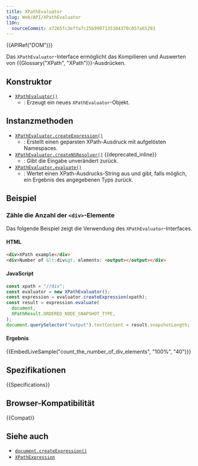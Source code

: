 ```yaml
---
title: XPathEvaluator
slug: Web/API/XPathEvaluator
l10n:
  sourceCommit: a7265fc3effa7c25b9997135104370c057a65293
---
```


{{APIRef("DOM")}}

Das `XPathEvaluator`-Interface ermöglicht das Kompilieren und Auswerten von {{Glossary("XPath", "XPath")}}-Ausdrücken.

## Konstruktor

- [`XPathEvaluator()`](/de/docs/Web/API/XPathEvaluator/XPathEvaluator)
  - : Erzeugt ein neues `XPathEvaluator`-Objekt.

## Instanzmethoden

- [`XPathEvaluator.createExpression()`](/de/docs/Web/API/XPathEvaluator/createExpression)
  - : Erstellt einen geparsten XPath-Ausdruck mit aufgelösten Namespaces.
- [`XPathEvaluator.createNSResolver()`](/de/docs/Web/API/XPathEvaluator/createNSResolver) {{deprecated_inline}}
  - : Gibt die Eingabe unverändert zurück.
- [`XPathEvaluator.evaluate()`](/de/docs/Web/API/XPathEvaluator/evaluate)
  - : Wertet einen XPath-Ausdrucks-String aus und gibt, falls möglich, ein Ergebnis des angegebenen Typs zurück.

## Beispiel

### Zähle die Anzahl der `<div>`-Elemente

Das folgende Beispiel zeigt die Verwendung des `XPathEvaluator`-Interfaces.

#### HTML

```html
<div>XPath example</div>
<div>Number of &lt;div&gt; elements: <output></output></div>
```

#### JavaScript

```js
const xpath = "//div";
const evaluator = new XPathEvaluator();
const expression = evaluator.createExpression(xpath);
const result = expression.evaluate(
  document,
  XPathResult.ORDERED_NODE_SNAPSHOT_TYPE,
);
document.querySelector("output").textContent = result.snapshotLength;
```

#### Ergebnis

{{EmbedLiveSample("count_the_number_of_div_elements", "100%", "40")}}

## Spezifikationen

{{Specifications}}

## Browser-Kompatibilität

{{Compat}}

## Siehe auch

- [`document.createExpression()`](/de/docs/Web/API/Document/createExpression)
- [`XPathExpression`](/de/docs/Web/API/XPathExpression)
